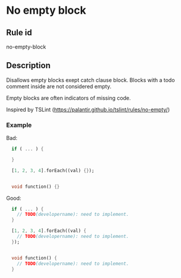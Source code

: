 # No empty block

## Rule id
no-empty-block

## Description
Disallows empty blocks exept catch clause block. Blocks with a todo comment inside are not considered empty.

Empty blocks are often indicators of missing code.

Inspired by TSLint (https://palantir.github.io/tslint/rules/no-empty/)

### Example
Bad:
```dart
  if ( ... ) {

  }

  [1, 2, 3, 4].forEach((val) {});


  void function() {}
```

Good:
```dart
  if ( ... ) {
    // TODO(developername): need to implement.
  }

  [1, 2, 3, 4].forEach((val) {
    // TODO(developername): need to implement.
  });


  void function() {
    // TODO(developername): need to implement.
  }
```
